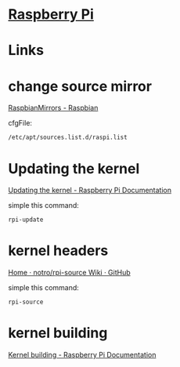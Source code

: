 # [Raspberry Pi](https://www.raspberrypi.org/)

# Links


# change source mirror

[RaspbianMirrors - Raspbian](https://www.raspbian.org/RaspbianMirrors)

cfgFile: 

```
/etc/apt/sources.list.d/raspi.list
```

# Updating the kernel

[Updating the kernel - Raspberry Pi Documentation](https://www.raspberrypi.org/documentation/linux/kernel/updating.md)

simple this command:

```
rpi-update
```

# kernel headers

[Home · notro/rpi-source Wiki · GitHub](https://github.com/notro/rpi-source/wiki)

simple this command:

```
rpi-source
```

# kernel building

[Kernel building - Raspberry Pi Documentation](https://www.raspberrypi.org/documentation/linux/kernel/building.md)


